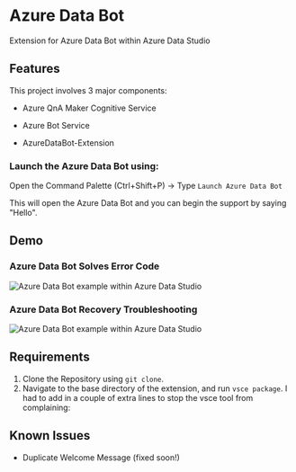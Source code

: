 # Azure Data Bot

Extension for Azure Data Bot within Azure Data Studio

## Features

This project involves 3 major components: 

- Azure QnA Maker Cognitive Service 

- Azure Bot Service 

- AzureDataBot-Extension

### Launch the Azure Data Bot using:

Open the Command Palette (Ctrl+Shift+P) -> Type `Launch Azure Data Bot`

This will open the Azure Data Bot and you can begin the support by saying "Hello".

## Demo

### Azure Data Bot Solves Error Code
![Azure Data Bot example within Azure Data Studio](images/AzureDataBot_Error.gif)

### Azure Data Bot Recovery Troubleshooting
![Azure Data Bot example within Azure Data Studio](images/AzureDataBot_Recovery.gif)


## Requirements

1. Clone the Repository using `git clone`. 
2. Navigate to the base directory of the extension, and run `vsce package`. I had to add in a couple of extra lines to stop the vsce tool from complaining:



## Known Issues

- Duplicate Welcome Message (fixed soon!)


